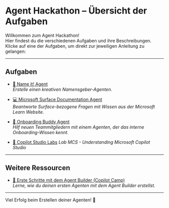 # Agent Hackathon – Übersicht der Aufgaben

Willkommen zum Agent Hackathon!  
Hier findest du die verschiedenen Aufgaben und ihre Beschreibungen.  
Klicke auf eine der Aufgaben, um direkt zur jeweiligen Anleitung zu gelangen:

---

## Aufgaben

- [🧠 Name it! Agent](https://github.com/Agent-Hackathon-2025/Hackathon2804/blob/main/Name-it-Agent/Name-it-Agent.md)  
  *Erstelle einen kreativen Namensgeber-Agenten.*

- [💻 Microsoft Surface Documentation Agent](https://github.com/Agent-Hackathon-2025/Hackathon2804/blob/main/Surface-Documentation-Agent/Surface-Documentation-Agent.md)  
  *Beantworte Surface-bezogene Fragen mit Wissen aus der Microsoft Learn Website.*

- [👥 Onboarding Buddy Agent](https://github.com/Agent-Hackathon-2025/Hackathon2804/blob/main/Onboarding-Assistant-Agent/Onboarding-Assistant-Agent.md)  
  *Hilf neuen Teammitgliedern mit einem Agenten, der das interne Onboarding-Wissen kennt.*

- [🧪 Copilot Studio Labs](https://microsoft.github.io/copilot-camp/pages/make/copilot-studio/)
  *Lab MCS - Understanding Microsoft Copilot Studio*

---

## Weitere Ressourcen

- [🚀 Erste Schritte mit dem Agent Builder (Copilot Camp)](https://microsoft.github.io/copilot-camp/pages/make/agent-builder/01-first-agent/)  
  *Lerne, wie du deinen ersten Agenten mit dem Agent Builder erstellst.*

---

Viel Erfolg beim Erstellen deiner Agenten! 🚀
